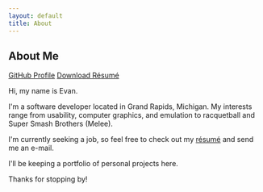 ```yaml
---
layout: default
title: About
---
```


## About Me 
<div class="about-me-buttons">
<a href="{{ site.github-profile }}" class="btn"><i class="fab fa-github"></i> GitHub Profile</a>
<a href="{{site.url}}/downloads/Dunne_resume.pdf" class="btn"><i class="fas fa-download"></i> Download Résumé</a>
</div>


Hi, my name is Evan. 

I'm a software developer located in Grand Rapids, Michigan. My interests range from usability, computer graphics, and emulation to racquetball and Super Smash Brothers (Melee).

I'm currently seeking a job, so feel free to check out my <a href="{{site.url}}/downloads/Dunne_resume.pdf">résumé</a> and send me an e-mail.

I'll be keeping a portfolio of personal projects here.

Thanks for stopping by!


